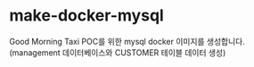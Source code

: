 # make-docker-mysql 
Good Morning Taxi POC를 위한 mysql docker 이미지를 생성합니다.
(management 데이터베이스와 CUSTOMER 테이블 데이터 생성)